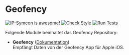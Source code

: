 # Geofency

[![IP-Symcon is awesome!](https://img.shields.io/badge/IP--Symcon-4.2-blue.svg)](https://www.symcon.de)
[![Check Style](https://github.com/symcon/Geofency/workflows/Check%20Style/badge.svg)](https://github.com/symcon/Geofency/actions)
[![Run Tests](https://github.com/symcon/Geofency/workflows/Run%20Tests/badge.svg)](https://github.com/symcon/Geofency/actions)

Folgende Module beinhaltet das Geofency Repository:

- __Geofency__ ([Dokumentation](Geofency))  
	Empfängt Daten von der Geofency App für Apple iOS.
